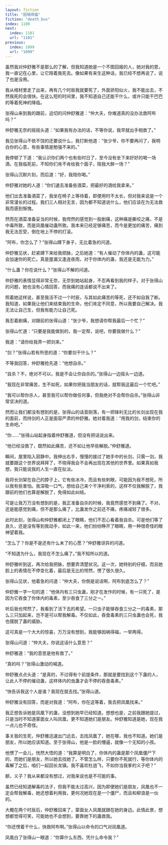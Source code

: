 ```yaml
---
layout: fiction
title: "因祸得福"
fiction: "death_bus"
index: 1100
next:
  index: 1101
  url: "1101"
previous:
  index: 1099
  url: "1099"
---
```

虽然我对仲舒雅不是那么的了解，但我知道她是一个不图回报的人，她对我的恩，我一直记在心里，让它陪着我死去。像如果有来生这种话，我已经不想再说了，说了也是没用。

我从棺材里走了出来，再有几个时辰我就要死了，外面骄阳似火，我不能出去，不然我死的会很快。在这么短的时间里，我不知道自己还能干什么，或许只能干巴巴的等着死神的降临。

张得山来到我的跟前，迫切的问仲舒雅道：“仲大夫，你难道真的没办法救阿布吗？”

仲舒雅无奈的摇摇头道：“如果我有办法的话，不等你说，我早就出手相救了。”

我见张得山不依不饶的还要说什么，我打断他道：“张少爷，你不要再问了，我明白你的心意，有些事情是勉强不来的。”

我停顿了下道：“我认识你们两个也有些时日了，至今没有坐下来好好的喝一场酒，在我临死前，不知你们肯不肯给我个面子，陪我大醉一场？”

张得山沉默片刻，而后道：“好，我陪你喝。”

仲舒雅对她的人道：“你们速去准备些酒菜，把最好的酒给我拿来。”

他们出去准备酒菜了，我坐在椅子上等待着，即便用时不太长，但对我来说是一个非常漫长的过程。我们三人相对无言，因为都不知道说什么，他们应该在为无法救我而感到惭愧。

然而在酒菜准备妥当的时候，我愕然的感觉到一股剧痛，这种痛是撕咬之痛，不是中毒所致，而是凤凰催动蛊所致。我本来已经足够痛苦，而今是更加的痛苦，痛到我无法忍受，倒在地上不停的打滚。

“阿布，你怎么了？”张得山蹲下身子，无比着急的问道。

仲舒雅见状，赶紧蹲下来给我把脉，之后她道：“有人催动了你体内的蛊，这可能会加速你的死亡。真是屋漏又逢连夜雨，对于你体内的蛊，我还是无能为力。”

“什么蛊？你在说什么？”张得山不解的问道。

仲舒雅的表情显得非常无奈，无奈到她站起身，不忍再看到我的样子。对于张得山的问题，她也没有心情回答，而我痛的连话都说不出来了。

照着她这样说，甚至我活不过一个时辰，与其如此痛苦的等死，还不如自我了断。我知道，如果我让他们来结束我的生命，他们肯定不同意，所以我要自己解决。我无法让自己生，但我有能力让自己死。

我忍着剧痛，对跟前的张得山道：“张少爷，我想请你帮我最后一个忙？”

张得山忙道：“只要是我能做到的，我一定帮，说吧，你要我做什么？”

我道：“请你给我弄一把剑来。”

“剑？”张得山若有所思的道：“你要剑干什么？”

不等我回答，仲舒雅抢先道：“他想自杀。”

“自杀？不，绝对不可以，我是不会让你自杀的。”张得山一边摇头一边道。

“我现在非常痛苦，生不如死，如果你把我当朋友的话，就帮我这最后一个忙吧。”

“我可以帮你杀人，甚至我可以帮你做任何事，但我绝对不会帮你自杀。”张得山非常坚决的道。

然而让我们都没有想到的是，张得山的话音刚落，有一把锋利无比的长剑出现在我的面前，而持剑的人正是面容严肃的仲舒雅。她对着我道：“用我的剑，结束你的生命吧。”

“你……”张得山站起身指着仲舒雅道，但没有把话说出来。

“他已经没救了，既然如此痛苦，还不如让他早些解脱。”仲舒雅道。

瞬间，屋里陷入寂静中。我伸出右手，慢慢的接过了她手中的长剑，只需一剑，我就要跟这个世界说拜拜了，不晓得我会不会再出现在其他的世界里。如果真如我想，我只能说我的人生一直在扯淡。

我将长剑架在自己的脖子上，它有些冰冷，而且有些刺眼，可能因为我不想死，所以我有些害怕。我深吸一口气，想给自己来个干净利索的，这样不仅我解脱了，我跟前的他们也算是解脱了，免得如此纠结。

可是让我万万没有想到的是，我正准备自杀的时候，我竟然感觉不到痛了。不对，还是能感觉到痛，但不是那么痛了，比蛊发作之前还不痛，疼痛减轻了很多。

此时此刻，张得山和仲舒雅都闭上了眼睛，他们不忍心看着我自杀。可是他们等了良久，还是没有等到我动手，如此一来，他们纷纷睁开了眼睛，用一种很奇怪的眼神望着我。

“怎么了？你是不是还有什么未了的心愿？”仲舒雅讶异的问道。

“不知道为什么，我现在不怎么痛了。”我不知所以的道。

仲舒雅听到这，再次给我把脉，想要弄清楚状况。这一次，她特别的仔细，而且她脸上的表情在不停变化着，最后是无比的愕然，愣了很久很久。

张得山见状，他着急的问道：“仲大夫，你倒是说话啊，阿布到底怎么了？”

仲舒雅一字一句的道：“他体内有三只虫蛊，刚才在发作的时候，有一只死了，是因为它吞食了你体内的毒素，至少吞食了三分之一。”

听后我也愕然了，我看到了活下去的希望。一只虫子能够吞食三分之一的毒素，那么三只加起来，岂不是可以帮我解毒。不仅如此，吞食毒素的三只虫蛊也会死，我也摆脱了蛊的威胁。

这可真是一个大大的惊喜，万万没有想到，我能够因祸得福，一举两得。

张得山问道：“仲大夫，你说这话什么意思？”

仲舒雅道：“我的意思是他有救了。”

“真的吗？”张得山激动的喊道。

仲舒雅点点头道：“是真的，不过得有个前提条件，那就是要找到这个下蛊的人，让此人不停的催动蛊，这样体内的虫蛊才会不停的吞食毒素。”

“快告诉我这个人是谁？我现在就去找。”张得山道。

仲舒雅没有回答，而是对我道：“阿布，你在这等着，我去把凤凰找来。”

我正想告诉她是凤凰下的蛊，没想到她早已经知道。想想也是，之前我跟她提过，只是当时不知道蒙面女人叫凤凰，更不知道她们是朋友。仲舒雅知道是她，现在我一点儿也不奇怪。

事关我的生死，仲舒雅迅速出门远去，去找凤凰了，她在哪，我也不知道。她们是朋友，所以她应该知道。至于张得山，他是一脸的懵逼，就像一个无知的小孩。

他愣了一会儿，恍然大悟的道：“我算是明白了，你体内的蛊是那个凤凰僵尸下的，而她们是朋友，所以她去找她了。不管怎么样，只要你不死就行，等你体内的毒解了之后，咱们一起回长龙镇。我不喜欢杜逍飞，不如你当我爹的义子吧？”

额，义子？我从来都没有想过，对我来说也是不可能的事。

虽然已经知道解毒的法子，但我不能太过高兴，因为即便她们是朋友，凤凰也不一定会帮我解毒，她还想着利用我，更何况她现在是一个僵尸，而且和柳浪是一伙的。

大概在两个时辰后，仲舒雅回来了，蒙面女人凤凰就跟在她的身边。此情此景，想想都觉得可笑，可能她也不会想到，要靠她下的蛊救我。

“你还愣着干什么，快救阿布啊。”张得山以命令的口气对凤凰道。

凤凰白了张得山一眼道：“你算什么东西，凭什么命令我？”